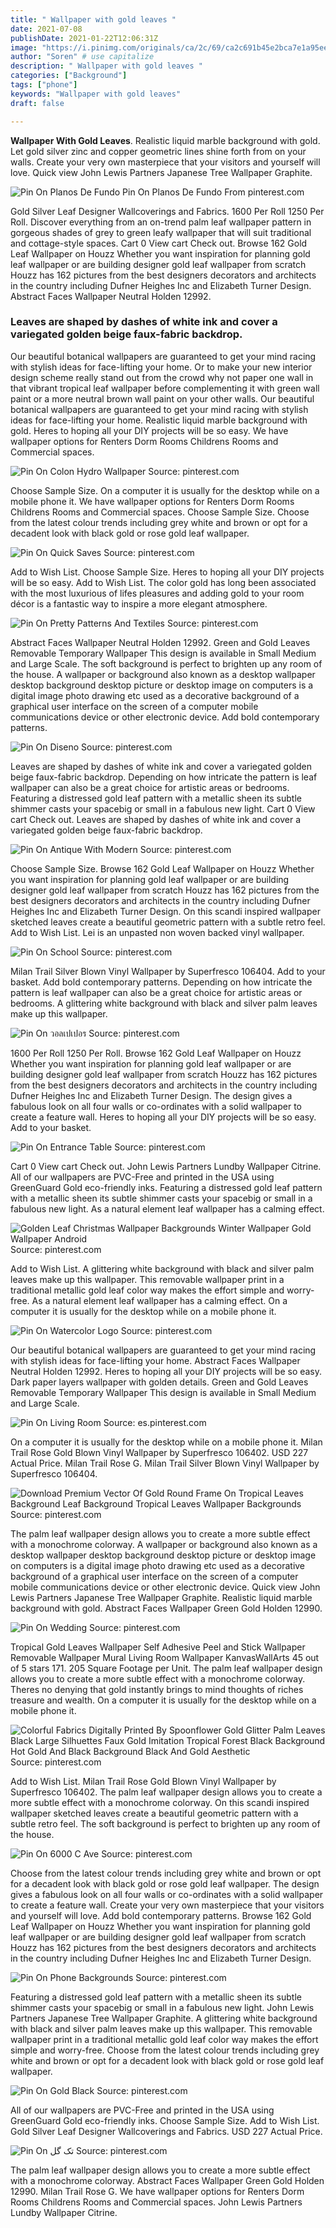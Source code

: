 ```yaml
---
title: " Wallpaper with gold leaves "
date: 2021-07-08
publishDate: 2021-01-22T12:06:31Z
image: "https://i.pinimg.com/originals/ca/2c/69/ca2c691b45e2bca7e1a95ee8b5fcc764.jpg"
author: "Soren" # use capitalize
description: " Wallpaper with gold leaves "
categories: ["Background"]
tags: ["phone"]
keywords: "Wallpaper with gold leaves"
draft: false

---
```



**Wallpaper With Gold Leaves**. Realistic liquid marble background with gold. Let gold silver zinc and copper geometric lines shine forth from on your walls. Create your very own masterpiece that your visitors and yourself will love. Quick view John Lewis Partners Japanese Tree Wallpaper Graphite.

![Pin On Planos De Fundo](https://i.pinimg.com/originals/e8/65/f7/e865f7f2830c5e7c7534a8ad89ac274d.jpg "Pin On Planos De Fundo")
Pin On Planos De Fundo From pinterest.com


Gold Silver Leaf Designer Wallcoverings and Fabrics. 1600 Per Roll 1250 Per Roll. Discover everything from an on-trend palm leaf wallpaper pattern in gorgeous shades of grey to green leafy wallpaper that will suit traditional and cottage-style spaces. Cart 0 View cart Check out. Browse 162 Gold Leaf Wallpaper on Houzz Whether you want inspiration for planning gold leaf wallpaper or are building designer gold leaf wallpaper from scratch Houzz has 162 pictures from the best designers decorators and architects in the country including Dufner Heighes Inc and Elizabeth Turner Design. Abstract Faces Wallpaper Neutral Holden 12992.

### Leaves are shaped by dashes of white ink and cover a variegated golden beige faux-fabric backdrop.

Our beautiful botanical wallpapers are guaranteed to get your mind racing with stylish ideas for face-lifting your home. Or to make your new interior design scheme really stand out from the crowd why not paper one wall in that vibrant tropical leaf wallpaper before complementing it with green wall paint or a more neutral brown wall paint on your other walls. Our beautiful botanical wallpapers are guaranteed to get your mind racing with stylish ideas for face-lifting your home. Realistic liquid marble background with gold. Heres to hoping all your DIY projects will be so easy. We have wallpaper options for Renters Dorm Rooms Childrens Rooms and Commercial spaces.


![Pin On Colon Hydro Wallpaper](https://i.pinimg.com/originals/2d/e7/dd/2de7ddcafc3507df807dcc6a1903834f.jpg "Pin On Colon Hydro Wallpaper")
Source: pinterest.com

Choose Sample Size. On a computer it is usually for the desktop while on a mobile phone it. We have wallpaper options for Renters Dorm Rooms Childrens Rooms and Commercial spaces. Choose Sample Size. Choose from the latest colour trends including grey white and brown or opt for a decadent look with black gold or rose gold leaf wallpaper.

![Pin On Quick Saves](https://i.pinimg.com/564x/be/cc/33/becc3353dcca2f94741cd1bf31de0c59.jpg "Pin On Quick Saves")
Source: pinterest.com

Add to Wish List. Choose Sample Size. Heres to hoping all your DIY projects will be so easy. Add to Wish List. The color gold has long been associated with the most luxurious of lifes pleasures and adding gold to your room décor is a fantastic way to inspire a more elegant atmosphere.

![Pin On Pretty Patterns And Textiles](https://i.pinimg.com/736x/49/14/0a/49140a51d4e9eb630944cf7c1cd429be.jpg "Pin On Pretty Patterns And Textiles")
Source: pinterest.com

Abstract Faces Wallpaper Neutral Holden 12992. Green and Gold Leaves Removable Temporary Wallpaper This design is available in Small Medium and Large Scale. The soft background is perfect to brighten up any room of the house. A wallpaper or background also known as a desktop wallpaper desktop background desktop picture or desktop image on computers is a digital image photo drawing etc used as a decorative background of a graphical user interface on the screen of a computer mobile communications device or other electronic device. Add bold contemporary patterns.

![Pin On Diseno](https://i.pinimg.com/originals/9b/f3/2d/9bf32d109501c1dddbf5c3817084d3a2.jpg "Pin On Diseno")
Source: pinterest.com

Leaves are shaped by dashes of white ink and cover a variegated golden beige faux-fabric backdrop. Depending on how intricate the pattern is leaf wallpaper can also be a great choice for artistic areas or bedrooms. Featuring a distressed gold leaf pattern with a metallic sheen its subtle shimmer casts your spacebig or small in a fabulous new light. Cart 0 View cart Check out. Leaves are shaped by dashes of white ink and cover a variegated golden beige faux-fabric backdrop.

![Pin On Antique With Modern](https://i.pinimg.com/originals/2b/8b/29/2b8b29df753df9c02e3eb4ed7f757784.jpg "Pin On Antique With Modern")
Source: pinterest.com

Choose Sample Size. Browse 162 Gold Leaf Wallpaper on Houzz Whether you want inspiration for planning gold leaf wallpaper or are building designer gold leaf wallpaper from scratch Houzz has 162 pictures from the best designers decorators and architects in the country including Dufner Heighes Inc and Elizabeth Turner Design. On this scandi inspired wallpaper sketched leaves create a beautiful geometric pattern with a subtle retro feel. Add to Wish List. Lei is an unpasted non woven backed vinyl wallpaper.

![Pin On School](https://i.pinimg.com/originals/5d/a2/4b/5da24bd620629dfe86ab7639844635e7.jpg "Pin On School")
Source: pinterest.com

Milan Trail Silver Blown Vinyl Wallpaper by Superfresco 106404. Add to your basket. Add bold contemporary patterns. Depending on how intricate the pattern is leaf wallpaper can also be a great choice for artistic areas or bedrooms. A glittering white background with black and silver palm leaves make up this wallpaper.

![Pin On วอลเปเปอร](https://i.pinimg.com/originals/4c/0c/3b/4c0c3b21d414271368d1bbbaff8d99f6.jpg "Pin On วอลเปเปอร")
Source: pinterest.com

1600 Per Roll 1250 Per Roll. Browse 162 Gold Leaf Wallpaper on Houzz Whether you want inspiration for planning gold leaf wallpaper or are building designer gold leaf wallpaper from scratch Houzz has 162 pictures from the best designers decorators and architects in the country including Dufner Heighes Inc and Elizabeth Turner Design. The design gives a fabulous look on all four walls or co-ordinates with a solid wallpaper to create a feature wall. Heres to hoping all your DIY projects will be so easy. Add to your basket.

![Pin On Entrance Table](https://i.pinimg.com/originals/e5/3b/e8/e53be8ab315214b76dabfacbca2aa2f3.png "Pin On Entrance Table")
Source: pinterest.com

Cart 0 View cart Check out. John Lewis Partners Lundby Wallpaper Citrine. All of our wallpapers are PVC-Free and printed in the USA using GreenGuard Gold eco-friendly inks. Featuring a distressed gold leaf pattern with a metallic sheen its subtle shimmer casts your spacebig or small in a fabulous new light. As a natural element leaf wallpaper has a calming effect.

![Golden Leaf Christmas Wallpaper Backgrounds Winter Wallpaper Gold Wallpaper Android](https://i.pinimg.com/originals/ac/60/7f/ac607f582c04ae41fd167b3cb3528849.jpg "Golden Leaf Christmas Wallpaper Backgrounds Winter Wallpaper Gold Wallpaper Android")
Source: pinterest.com

Add to Wish List. A glittering white background with black and silver palm leaves make up this wallpaper. This removable wallpaper print in a traditional metallic gold leaf color way makes the effort simple and worry-free. As a natural element leaf wallpaper has a calming effect. On a computer it is usually for the desktop while on a mobile phone it.

![Pin On Watercolor Logo](https://i.pinimg.com/originals/93/02/a1/9302a15505e9d23fbc7b41fba469a966.jpg "Pin On Watercolor Logo")
Source: pinterest.com

Our beautiful botanical wallpapers are guaranteed to get your mind racing with stylish ideas for face-lifting your home. Abstract Faces Wallpaper Neutral Holden 12992. Heres to hoping all your DIY projects will be so easy. Dark paper layers wallpaper with golden details. Green and Gold Leaves Removable Temporary Wallpaper This design is available in Small Medium and Large Scale.

![Pin On Living Room](https://i.pinimg.com/originals/4b/ca/1d/4bca1d4545f520661037bd8d4cf4b4b8.jpg "Pin On Living Room")
Source: es.pinterest.com

On a computer it is usually for the desktop while on a mobile phone it. Milan Trail Rose Gold Blown Vinyl Wallpaper by Superfresco 106402. USD 227 Actual Price. Milan Trail Rose G. Milan Trail Silver Blown Vinyl Wallpaper by Superfresco 106404.

![Download Premium Vector Of Gold Round Frame On Tropical Leaves Background Leaf Background Tropical Leaves Wallpaper Backgrounds](https://i.pinimg.com/originals/8a/f5/41/8af54151f1cc3a600bf58665d4a07b21.jpg "Download Premium Vector Of Gold Round Frame On Tropical Leaves Background Leaf Background Tropical Leaves Wallpaper Backgrounds")
Source: pinterest.com

The palm leaf wallpaper design allows you to create a more subtle effect with a monochrome colorway. A wallpaper or background also known as a desktop wallpaper desktop background desktop picture or desktop image on computers is a digital image photo drawing etc used as a decorative background of a graphical user interface on the screen of a computer mobile communications device or other electronic device. Quick view John Lewis Partners Japanese Tree Wallpaper Graphite. Realistic liquid marble background with gold. Abstract Faces Wallpaper Green Gold Holden 12990.

![Pin On Wedding](https://i.pinimg.com/564x/a7/ce/13/a7ce13f17ee677fc2dd3b1df99c40cf8.jpg "Pin On Wedding")
Source: pinterest.com

Tropical Gold Leaves Wallpaper Self Adhesive Peel and Stick Wallpaper Removable Wallpaper Mural Living Room Wallpaper KanvasWallArts 45 out of 5 stars 171. 205 Square Footage per Unit. The palm leaf wallpaper design allows you to create a more subtle effect with a monochrome colorway. Theres no denying that gold instantly brings to mind thoughts of riches treasure and wealth. On a computer it is usually for the desktop while on a mobile phone it.

![Colorful Fabrics Digitally Printed By Spoonflower Gold Glitter Palm Leaves Black Large Silhuettes Faux Gold Imitation Tropical Forest Black Background Hot Gold And Black Background Black And Gold Aesthetic](https://i.pinimg.com/originals/0e/ea/5f/0eea5f431d337e7b3088468f898c6f23.jpg "Colorful Fabrics Digitally Printed By Spoonflower Gold Glitter Palm Leaves Black Large Silhuettes Faux Gold Imitation Tropical Forest Black Background Hot Gold And Black Background Black And Gold Aesthetic")
Source: pinterest.com

Add to Wish List. Milan Trail Rose Gold Blown Vinyl Wallpaper by Superfresco 106402. The palm leaf wallpaper design allows you to create a more subtle effect with a monochrome colorway. On this scandi inspired wallpaper sketched leaves create a beautiful geometric pattern with a subtle retro feel. The soft background is perfect to brighten up any room of the house.

![Pin On 6000 C Ave](https://i.pinimg.com/originals/09/07/bc/0907bcdbb4edea0654197c1fab45247a.jpg "Pin On 6000 C Ave")
Source: pinterest.com

Choose from the latest colour trends including grey white and brown or opt for a decadent look with black gold or rose gold leaf wallpaper. The design gives a fabulous look on all four walls or co-ordinates with a solid wallpaper to create a feature wall. Create your very own masterpiece that your visitors and yourself will love. Add bold contemporary patterns. Browse 162 Gold Leaf Wallpaper on Houzz Whether you want inspiration for planning gold leaf wallpaper or are building designer gold leaf wallpaper from scratch Houzz has 162 pictures from the best designers decorators and architects in the country including Dufner Heighes Inc and Elizabeth Turner Design.

![Pin On Phone Backgrounds](https://i.pinimg.com/originals/84/cf/20/84cf206b8f41f170f0ff77655d4b231d.jpg "Pin On Phone Backgrounds")
Source: pinterest.com

Featuring a distressed gold leaf pattern with a metallic sheen its subtle shimmer casts your spacebig or small in a fabulous new light. John Lewis Partners Japanese Tree Wallpaper Graphite. A glittering white background with black and silver palm leaves make up this wallpaper. This removable wallpaper print in a traditional metallic gold leaf color way makes the effort simple and worry-free. Choose from the latest colour trends including grey white and brown or opt for a decadent look with black gold or rose gold leaf wallpaper.

![Pin On Gold Black](https://i.pinimg.com/originals/69/74/03/697403666d5fe7a85c60181482019c06.jpg "Pin On Gold Black")
Source: pinterest.com

All of our wallpapers are PVC-Free and printed in the USA using GreenGuard Gold eco-friendly inks. Choose Sample Size. Add to Wish List. Gold Silver Leaf Designer Wallcoverings and Fabrics. USD 227 Actual Price.

![Pin On تک گل](https://i.pinimg.com/originals/ca/2c/69/ca2c691b45e2bca7e1a95ee8b5fcc764.jpg "Pin On تک گل")
Source: pinterest.com

The palm leaf wallpaper design allows you to create a more subtle effect with a monochrome colorway. Abstract Faces Wallpaper Green Gold Holden 12990. Milan Trail Rose G. We have wallpaper options for Renters Dorm Rooms Childrens Rooms and Commercial spaces. John Lewis Partners Lundby Wallpaper Citrine.

